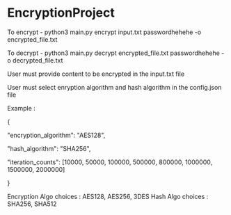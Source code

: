 # EncryptionProject

To encrypt - python3 main.py encrypt input.txt passwordhehehe -o encrypted_file.txt

To decrypt - python3 main.py decrypt encrypted_file.txt passwordhehehe -o decrypted_file.txt

User must provide content to be encrypted in the input.txt file

User must select enryption algorithm and hash algorithm in the config.json file

Example :

{

  "encryption_algorithm": "AES128",
  
  "hash_algorithm": "SHA256",
  
  "iteration_counts": [10000, 50000, 100000, 500000, 800000, 1000000, 1500000, 2000000]
  
}

Encryption Algo choices : AES128, AES256, 3DES
Hash Algo choices : SHA256, SHA512
